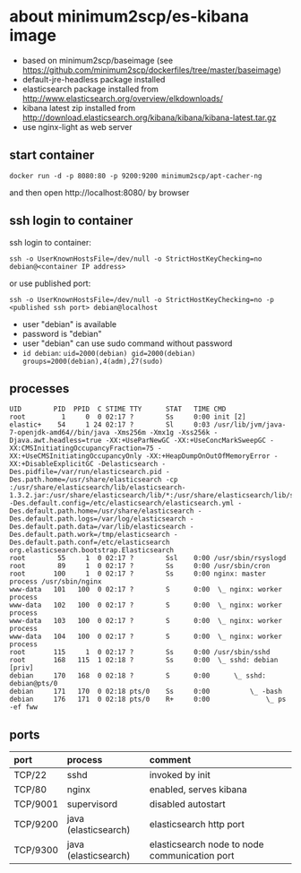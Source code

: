 # about minimum2scp/es-kibana image

 * based on minimum2scp/baseimage (see https://github.com/minimum2scp/dockerfiles/tree/master/baseimage)
 * default-jre-headless package installed
 * elasticsearch package installed from http://www.elasticsearch.org/overview/elkdownloads/
 * kibana latest zip installed from http://download.elasticsearch.org/kibana/kibana/kibana-latest.tar.gz
 * use nginx-light as web server

## start container

```
docker run -d -p 8080:80 -p 9200:9200 minimum2scp/apt-cacher-ng
```

and then open http://localhost:8080/ by browser

## ssh login to container

ssh login to container:

```
ssh -o UserKnownHostsFile=/dev/null -o StrictHostKeyChecking=no debian@<container IP address>
```

or use published port:

```
ssh -o UserKnownHostsFile=/dev/null -o StrictHostKeyChecking=no -p <published ssh port> debian@localhost
```

 * user "debian" is available
 * password is "debian"
 * user "debian" can use sudo command without password
 * `id debian`: `uid=2000(debian) gid=2000(debian) groups=2000(debian),4(adm),27(sudo)`

## processes

```
UID        PID  PPID  C STIME TTY      STAT   TIME CMD
root         1     0  0 02:17 ?        Ss     0:00 init [2]
elastic+    54     1 24 02:17 ?        Sl     0:03 /usr/lib/jvm/java-7-openjdk-amd64//bin/java -Xms256m -Xmx1g -Xss256k -Djava.awt.headless=true -XX:+UseParNewGC -XX:+UseConcMarkSweepGC -XX:CMSInitiatingOccupancyFraction=75 -XX:+UseCMSInitiatingOccupancyOnly -XX:+HeapDumpOnOutOfMemoryError -XX:+DisableExplicitGC -Delasticsearch -Des.pidfile=/var/run/elasticsearch.pid -Des.path.home=/usr/share/elasticsearch -cp :/usr/share/elasticsearch/lib/elasticsearch-1.3.2.jar:/usr/share/elasticsearch/lib/*:/usr/share/elasticsearch/lib/sigar/* -Des.default.config=/etc/elasticsearch/elasticsearch.yml -Des.default.path.home=/usr/share/elasticsearch -Des.default.path.logs=/var/log/elasticsearch -Des.default.path.data=/var/lib/elasticsearch -Des.default.path.work=/tmp/elasticsearch -Des.default.path.conf=/etc/elasticsearch org.elasticsearch.bootstrap.Elasticsearch
root        55     1  0 02:17 ?        Ssl    0:00 /usr/sbin/rsyslogd
root        89     1  0 02:17 ?        Ss     0:00 /usr/sbin/cron
root       100     1  0 02:17 ?        Ss     0:00 nginx: master process /usr/sbin/nginx
www-data   101   100  0 02:17 ?        S      0:00  \_ nginx: worker process
www-data   102   100  0 02:17 ?        S      0:00  \_ nginx: worker process
www-data   103   100  0 02:17 ?        S      0:00  \_ nginx: worker process
www-data   104   100  0 02:17 ?        S      0:00  \_ nginx: worker process
root       115     1  0 02:17 ?        Ss     0:00 /usr/sbin/sshd
root       168   115  1 02:18 ?        Ss     0:00  \_ sshd: debian [priv]
debian     170   168  0 02:18 ?        S      0:00      \_ sshd: debian@pts/0
debian     171   170  0 02:18 pts/0    Ss     0:00          \_ -bash
debian     176   171  0 02:18 pts/0    R+     0:00              \_ ps -ef fww
```

## ports

| port         | process              | comment                                       |
|:-------------|:------------------   |:------------------------------------------    |
| TCP/22       | sshd                 | invoked by init                               |
| TCP/80       | nginx                | enabled, serves kibana                        |
| TCP/9001     | supervisord          | disabled autostart                            |
| TCP/9200     | java (elasticsearch) | elasticsearch http port                       |
| TCP/9300     | java (elasticsearch) | elasticsearch node to node communication port |

